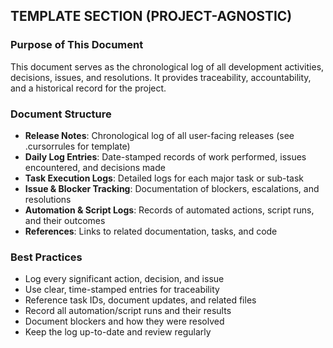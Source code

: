 ## TEMPLATE SECTION (PROJECT-AGNOSTIC)

### Purpose of This Document
This document serves as the chronological log of all development activities, decisions, issues, and resolutions. It provides traceability, accountability, and a historical record for the project.

### Document Structure
- **Release Notes**: Chronological log of all user-facing releases (see .cursorrules for template)
- **Daily Log Entries**: Date-stamped records of work performed, issues encountered, and decisions made
- **Task Execution Logs**: Detailed logs for each major task or sub-task
- **Issue & Blocker Tracking**: Documentation of blockers, escalations, and resolutions
- **Automation & Script Logs**: Records of automated actions, script runs, and their outcomes
- **References**: Links to related documentation, tasks, and code

### Best Practices
- Log every significant action, decision, and issue
- Use clear, time-stamped entries for traceability
- Reference task IDs, document updates, and related files
- Record all automation/script runs and their results
- Document blockers and how they were resolved
- Keep the log up-to-date and review regularly
